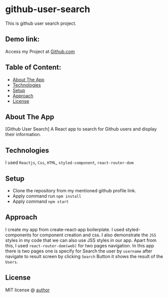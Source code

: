 # github-user-search
This is github user search project.
## Demo link:
Access my Project at [Github.com](https://github.com/haris-ramzan/github-user-search)

## Table of Content:

- [About The App](#about-the-app)
- [Technologies](#technologies)
- [Setup](#setup)
- [Approach](#approach)
- [License](#license)

## About The App
[Github User Search] A React app to search for Github users and display their information.

## Technologies
I used `Reactjs`, `Css`, `HTML`, `styled-component`, `react-router-dom`

## Setup
- Clone the repository from my mentioned github profile link.
- Apply command run `npm install`
- Apply command `npm start`

## Approach
I create my app from create-react-app boilerplate. I used styled-components for component creation and css. I also demonstrate the `JSS` styles in my code that we can also use JSS styles in our app. Apart from this, I used `react-router-dom(web)` for two pages navigation. In this app there is two pages one is specify for Search the user by `username` after navigate to result screen by clicking `Search` Button it shows the result of the `Users`.

## License

MIT license @ [author](https://github.com/haris-ramzan)

